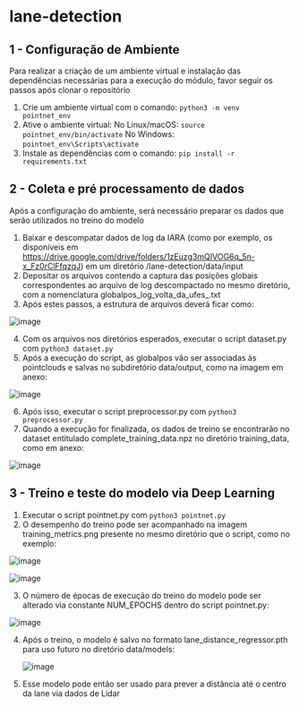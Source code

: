 # lane-detection

## 1 - Configuração de Ambiente

Para realizar a criação de um ambiente virtual e instalação das dependências necessárias para a execução do módulo, favor seguir os passos após clonar o repositório
1. Crie um ambiente virtual com o comando: `python3 -m venv pointnet_env`
2. Ative o ambiente virtual:
    No Linux/macOS: `source pointnet_env/bin/activate`
    No Windows: `pointnet_env\Scripts\activate`
3. Instale as dependências com o comando: `pip install -r requirements.txt`

## 2 - Coleta e pré processamento de dados

Após a configuração do ambiente, será necessário preparar os dados que serão utilizados no treino do modelo

1. Baixar e descompatar dados de log da IARA (como por exemplo, os disponíveis em https://drive.google.com/drive/folders/1zEuzg3mQIVOG6q_5n-x_Fz0rClFfqzqJ) em um diretório /lane-detection/data/input
2. Depositar os arquivos contendo a captura das posições globais correspondentes ao arquivo de log descompactado no mesmo diretório, com a nomenclatura globalpos_log_volta_da_ufes_<data>.txt
3. Após estes passos, a estrutura de arquivos deverá ficar como:

![image](https://github.com/user-attachments/assets/3a00aeb1-468c-40c7-a866-f6710fdaf47c)

4. Com os arquivos nos diretórios esperados, executar o script dataset.py com `python3 dataset.py`
5. Após a execução do script, as globalpos vão ser associadas às pointclouds e salvas no subdiretório data/output, como na imagem em anexo:
   
![image](https://github.com/user-attachments/assets/d557eea4-bed6-4553-9574-b6b9e4d6100f)

6. Após isso, executar o script preprocessor.py com `python3 preprocessor.py`
7. Quando a execução for finalizada, os dados de treino se encontrarão no dataset entitulado complete_training_data.npz no diretório training_data, como em anexo:

![image](https://github.com/user-attachments/assets/79730d22-d18b-443b-b71e-4947e4f26b00)

## 3 - Treino e teste do modelo via Deep Learning

1. Executar o script pointnet.py com `python3 pointnet.py`
2. O desempenho do treino pode ser acompanhado na imagem training_metrics.png presente no mesmo diretório que o script, como no exemplo:

![image](https://github.com/user-attachments/assets/b00a7991-9ccc-4f34-a6d0-383b5da6f13c)

![image](https://github.com/user-attachments/assets/178b3346-62d6-47e0-ad80-aff8752f18d1)

3. O número de épocas de execução do treino do modelo pode ser alterado via constante NUM_EPOCHS dentro do script pointnet.py:

![image](https://github.com/user-attachments/assets/c5202096-5ec2-43e7-9b08-3d733a5c7dc7)


4. Após o treino, o modelo é salvo no formato lane_distance_regressor.pth para uso futuro no diretório data/models:

   ![image](https://github.com/user-attachments/assets/bac667c8-52a6-4a6a-a0ad-29f1d8377cad)

5. Esse modelo pode então ser usado para prever a distância até o centro da lane via dados de Lidar

